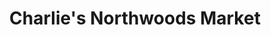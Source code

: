 ---
title: "Charlie's Northwoods Market"
url: /land-o-lakes/charlies-northwoods-market/
shop: supermarket
---